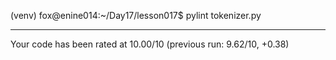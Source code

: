 (venv) fox@enine014:~/Day17/lesson017$ pylint tokenizer.py

-------------------------------------------------------------------
Your code has been rated at 10.00/10 (previous run: 9.62/10, +0.38)

